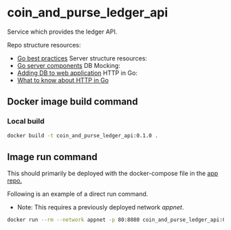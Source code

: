 # coin_and_purse_ledger_api
Service which provides the ledger API.

Repo structure resources:
- [Go best practices](https://peter.bourgon.org/go-best-practices-2016/#repository-structure)
Server structure resources:
- [Go server components](https://medium.com/statuscode/how-i-write-go-http-services-after-seven-years-37c208122831)
DB Mocking:
- [Adding DB to web application](https://www.sohamkamani.com/blog/2017/10/18/golang-adding-database-to-web-application/)
HTTP in Go:
- [What to know about HTTP in Go](https://scene-si.org/2017/09/27/things-to-know-about-http-in-go/)


## Docker image build command

### Local build
```Bash
docker build -t coin_and_purse_ledger_api:0.1.0 .
```

## Image run command
This should primarily be deployed with the docker-compose file in the
[app repo.](https://github.com/Drewan-Tech/coin_and_purse_app)

Following is an example of a direct run command.
* Note: This requires a previously deployed network _appnet_.
```Bash
docker run --rm --network appnet -p 80:8080 coin_and_purse_ledger_api:0.1.0
```
